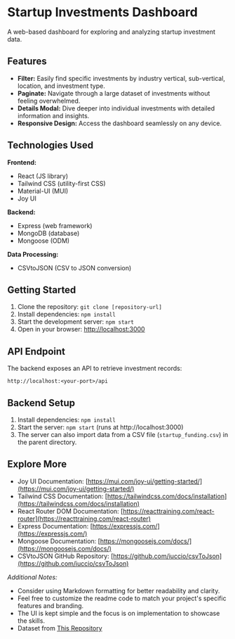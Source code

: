 # Startup Investments Dashboard

A web-based dashboard for exploring and analyzing startup investment data.

## Features

- **Filter:** Easily find specific investments by industry vertical, sub-vertical, location, and investment type.
- **Paginate:** Navigate through a large dataset of investments without feeling overwhelmed.
- **Details Modal:** Dive deeper into individual investments with detailed information and insights.
- **Responsive Design:** Access the dashboard seamlessly on any device.

## Technologies Used

**Frontend:**

- React (JS library)
- Tailwind CSS (utility-first CSS)
- Material-UI (MUI)
- Joy UI

**Backend:**

- Express (web framework)
- MongoDB (database)
- Mongoose (ODM)

**Data Processing:**

- CSVtoJSON (CSV to JSON conversion)

## Getting Started

1. Clone the repository: `git clone [repository-url]`
2. Install dependencies: `npm install`
3. Start the development server: `npm start`
4. Open in your browser: [http://localhost:3000](http://localhost:3000)

## API Endpoint

The backend exposes an API to retrieve investment records:

`http://localhost:<your-port>/api`

## Backend Setup

1. Install dependencies: `npm install`
2. Start the server: `npm start` (runs at http://localhost:3000)
3. The server can also import data from a CSV file (`startup_funding.csv`) in the parent directory.

## Explore More

- Joy UI Documentation: [https://mui.com/joy-ui/getting-started/](https://mui.com/joy-ui/getting-started/)
- Tailwind CSS Documentation: [https://tailwindcss.com/docs/installation](https://tailwindcss.com/docs/installation)
- React Router DOM Documentation: [https://reacttraining.com/react-router](https://reacttraining.com/react-router)
- Express Documentation: [https://expressjs.com/](https://expressjs.com/)
- Mongoose Documentation: [https://mongoosejs.com/docs/](https://mongoosejs.com/docs/)
- CSVtoJSON GitHub Repository: [https://github.com/iuccio/csvToJson](https://github.com/iuccio/csvToJson)

_Additional Notes:_

- Consider using Markdown formatting for better readability and clarity.
- Feel free to customize the readme code to match your project's specific features and branding.
- The UI is kept simple and the focus is on implementation to showcase the skills.
- Dataset from <a href="https://github.com/DeepakKumarGS/Indian-Startup-Funding-/tree/gh-pages">This Repository</a>
